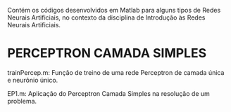 Contém os códigos desenvolvidos em Matlab para alguns tipos de Redes Neurais Artificiais, no contexto da disciplina de Introdução às Redes Neurais Artificiais.


<h1> PERCEPTRON CAMADA SIMPLES </h1>

trainPercep.m: Função de treino de uma rede Perceptron de camada única e neurônio único.

EP1.m: Aplicação do Perceptron Camada Simples na resolução de um problema.

